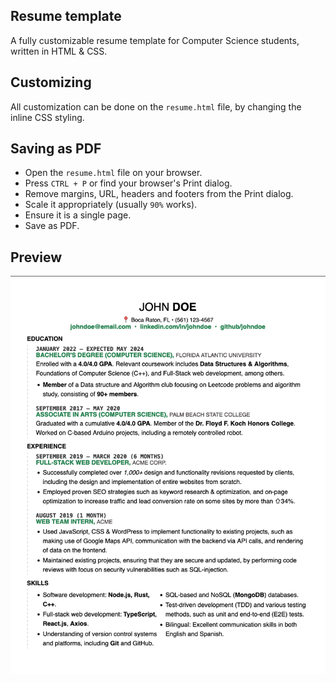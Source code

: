 ## Resume template

A fully customizable resume template for Computer Science students, written in HTML & CSS.

## Customizing

All customization can be done on the `resume.html` file, by changing the inline CSS styling.

## Saving as PDF

* Open the `resume.html` file on your browser.
* Press `CTRL + P` or find your browser's Print dialog.
* Remove margins, URL, headers and footers from the Print dialog.
* Scale it appropriately (usually `90%` works).
* Ensure it is a single page.
* Save as PDF.

## Preview

![Preview of the project](./preview.png)
